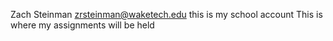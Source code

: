Zach Steinman zrsteinman@waketech.edu
this is my school account
This is where my assignments will be held
